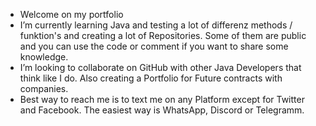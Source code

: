 - Welcome on my portfolio 
- I’m currently learning Java and testing a lot of differenz methods / funktion's and creating a lot of Repositories. Some of them are public and you can use the code or comment if you want to share some knowledge.
- I’m looking to collaborate on GitHub with other Java Developers that think like I do. Also creating a Portfolio for Future contracts with companies.
- Best way to reach me is to text me on any Platform except for Twitter and Facebook. The easiest way is WhatsApp, Discord or Telegramm.

<!---
JoFyNi/JoFyNi is a ✨ special ✨ repository because its `README.md` (this file) appears on your GitHub profile.
You can click the Preview link to take a look at your changes.
--->
